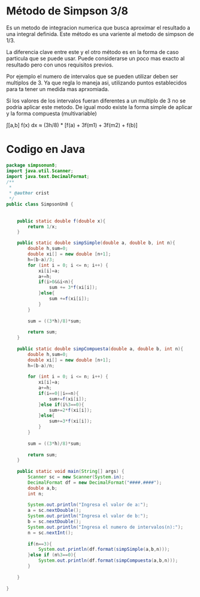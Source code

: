 # Método de Simpson 3/8
Es un metodo de integracion numerica que busca aproximar el resultado a una integral definida. Este método es una variente al metodo de simpson de 1/3.

La diferencia clave entre este y el otro método es en la forma de caso particula que se puede usar. Puede considerarse un poco mas exacto al resultado pero con unos requisitos previos.

Por ejemplo el numero de intervalos que se pueden utilizar deben ser multiplos de 3. Ya que regla lo maneja asi, utilizando puntos establecidos para ta tener un medida mas aprxomiada.

Si los valores de los intervalos fueran diferentes a un multiplo de 3 no se podria aplicar este metodo.
De igual modo existe la forma simple de aplicar y la forma compuesta (multivariable)

∫[a,b] f(x) dx ≈ (3h/8) * [f(a) + 3f(m1) + 3f(m2) + f(b)]

# Codigo en Java
```java
package simpsonun8;
import java.util.Scanner;
import java.text.DecimalFormat;
/**
 *
 * @author crist
 */
public class SimpsonUn8 {
    
    
    public static double f(double x){
        return 1/x;
    }

    public static double simpSimple(double a, double b, int n){
        double h,sum=0;
        double xi[] = new double [n+1];
        h=(b-a)/3;
        for (int i = 0; i <= n; i++) {
            xi[i]=a;
            a+=h;
            if(i>0&&i<n){
                sum += 3*f(xi[i]);
            }else{
                sum +=f(xi[i]);
            }   
        }
      
        sum = ((3*h)/8)*sum;
        
        return sum;
    }
    
    public static double simpCompuesta(double a, double b, int n){
        double h,sum=0;
        double xi[] = new double [n+1];
        h=(b-a)/n;
        
        for (int i = 0; i <= n; i++) {
            xi[i]=a;
            a+=h;
            if(i==0||i==n){
                sum+=f(xi[i]);
            }else if(i%3==0){
                sum+=2*f(xi[i]);
            }else{
                sum+=3*f(xi[i]);
            }
        }
        
        sum = ((3*h)/8)*sum;
        
        return sum;
    }
    
    public static void main(String[] args) {
        Scanner sc = new Scanner(System.in);
        DecimalFormat df = new DecimalFormat("####.####");
        double a,b;
        int n;
        
        System.out.println("Ingresa el valor de a:");
        a = sc.nextDouble();
        System.out.println("Ingresa el valor de b:");
        b = sc.nextDouble();
        System.out.println("Ingresa el numero de intervalos(n):");
        n = sc.nextInt();
        
        if(n==3){
            System.out.println(df.format(simpSimple(a,b,n)));
        }else if (n%3==0){
            System.out.println(df.format(simpCompuesta(a,b,n)));
        }     
        
    }
    
}

```
